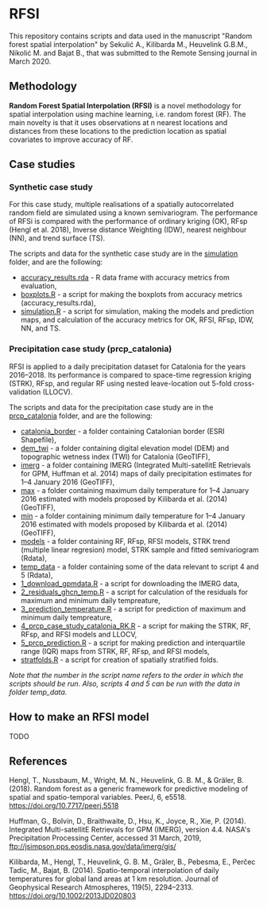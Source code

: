 # RFSI

This repository contains scripts and data used in the manuscript "Random forest spatial interpolation" by Sekulić A., Kilibarda M., Heuvelink G.B.M., Nikolić M. and Bajat B., that was submitted to the Remote Sensing journal in March 2020.

## Methodology

**Random Forest Spatial Interpolation (RFSI)** is a novel methodology for spatial interpolation using machine learning, i.e. random forest (RF). The main novelty is that it uses observations at n nearest locations and distances from these locations to the prediction location as spatial covariates to improve accuracy of RF.

## Case studies

### Synthetic case study

For this case study, multiple realisations of a spatially autocorrelated random field are simulated using a known semivariogram. The performance of RFSi is compared with the performance of ordinary kriging (OK), RFsp (Hengl et al. 2018), Inverse distance Weighting (IDW), nearest neighbour (NN), and trend surface (TS). 

The scripts and data for the synthetic case study are in the [simulation](simulation/) folder, and are the following:
- [accuracy_results.rda](simulation/accuracy_results.rda) - R data frame with accuracy metrics from evaluation,
- [boxplots.R](simulation/boxplots.R) - a script for making the boxplots from accuracy metrics (accuracy_results.rda),
- [simulation.R](simulation/simulation.R) - a script for simulation, making the models and prediction maps, and calculation of the accuracy metrics for OK, RFSI, RFsp, IDW, NN, and TS.

### Precipitation case study (prcp_catalonia)

RFSI is applied to a daily precipitation dataset for Catalonia for the years 2016–2018. Its performance is compared to space-time regression kriging (STRK), RFsp, and regular RF using nested leave-location out 5-fold cross-validation (LLOCV).

The scripts and data for the precipitation case study are in the [prcp_catalonia](prcp_catalonia/) folder, and are the following:
- [catalonia_border](prcp_catalonia/catalonia_border/) - a folder containing Catalonian border (ESRI Shapefile),
- [dem_twi](prcp_catalonia/dem_twi/) - a folder containing digital elevation model (DEM) and topographic wetness index (TWI) for Catalonia (GeoTIFF),
- [imerg](prcp_catalonia/imerg/) - a folder containing IMERG (Integrated Multi-satellitE Retrievals for GPM, Huffman et al. 2014) maps of daily precipitation estimates for 1–4 January 2016 (GeoTIFF),
- [max](prcp_catalonia/max/) - a folder containing maximum daily temperature for 1–4 January 2016 estimated with models proposed by Kilibarda et al. (2014) (GeoTIFF),
- [min](prcp_catalonia/min/) - a folder containing minimum daily temperature for 1–4 January 2016 estimated with models proposed by Kilibarda et al. (2014) (GeoTIFF),
- [models](prcp_catalonia/models/) - a folder containing RF, RFsp, RFSI models, STRK trend (multiple linear regresion) model, STRK sample and fitted semivariogram (Rdata),
- [temp_data](prcp_catalonia/temp_data/) - a folder containing some of the data relevant to script 4 and 5 (Rdata),
- [1_download_gpmdata.R](prcp_catalonia/1_download_gpmdata.R) - a script for downloading the IMERG data,
- [2_residuals_ghcn_temp.R](prcp_catalonia/2_residuals_ghcn_temp.R) - a script for calculation of the residuals for maximum and minimum daily tempreature,
- [3_prediction_temperature.R](prcp_catalonia/3_prediction_temperature.R) - a script for prediction of maximum and minimum daily tempreature,
- [4_prcp_case_study_catalonia_RK.R](prcp_catalonia/4_prcp_case_study_catalonia_RK.R) - a script for making the STRK, RF, RFsp, and RFSI models and LLOCV,
- [5_prcp_prediction.R](prcp_catalonia/5_prcp_prediction.R) - a script for making prediction and interquartile range (IQR) maps from STRK, RF, RFsp, and RFSI models,
- [stratfolds.R](prcp_catalonia/stratfolds.R) - a script for creation of spatially stratified folds.

*Note that the number in the script name refers to the order in which the scripts should be run. Also, scripts 4 and 5 can be run with the data in folder temp_data.*

## How to make an RFSI model

TODO

## References

Hengl, T., Nussbaum, M., Wright, M. N., Heuvelink, G. B. M., & Gräler, B. (2018). Random forest as a generic framework for predictive modeling of spatial and spatio-temporal variables. PeerJ, 6, e5518. https://doi.org/10.7717/peerj.5518

Huffman, G., Bolvin, D., Braithwaite, D., Hsu, K., Joyce, R., Xie, P. (2014). Integrated Multi-satellitE Retrievals for GPM (IMERG), version 4.4. NASA's Precipitation Processing Center, accessed 31 March, 2019, ftp://jsimpson.pps.eosdis.nasa.gov/data/imerg/gis/

Kilibarda, M., Hengl, T., Heuvelink, G. B. M., Gräler, B., Pebesma, E., Perčec Tadic, M.,  Bajat, B. (2014). Spatio-temporal interpolation of daily temperatures for global land areas at 1 km resolution. Journal of Geophysical Research Atmospheres, 119(5), 2294–2313. https://doi.org/10.1002/2013JD020803
